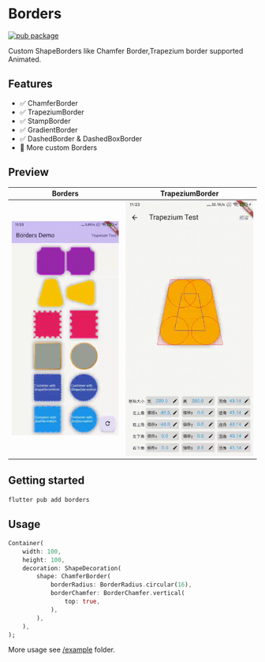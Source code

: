 Borders
===================================
<a href="https://pub.dev/packages/borders">
    <img src="https://img.shields.io/pub/v/borders.svg" alt="pub package" />
</a>

Custom ShapeBorders like Chamfer Border,Trapezium border supported Animated.

## Features

- ✅ ChamferBorder
- ✅ TrapeziumBorder
- ✅ StampBorder
- ✅ GradientBorder
- ✅ DashedBorder & DashedBoxBorder
- 🚧 More custom Borders

## Preview

|Borders| TrapeziumBorder|
|:-:|:-:|
|![borders](preview/preview.gif)|![borders](preview/trapezium.gif)|

## Getting started

`flutter pub add borders`

## Usage

```dart
Container(
    width: 100,
    height: 100,
    decoration: ShapeDecoration(
        shape: ChamferBorder(
            borderRadius: BorderRadius.circular(16),
            borderChamfer: BorderChamfer.vertical(
                top: true,
            ),
        ),
    ),
);
```

More usage see [/example](example/) folder.

